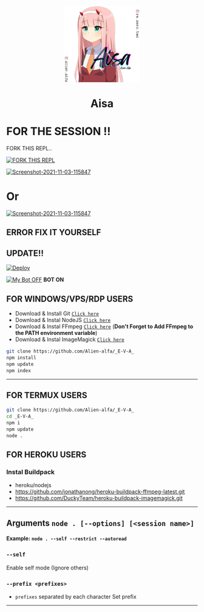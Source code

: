 
<p align="center">
	<img src="https://github.com/Alien-alfa/_E-V-A_/blob/Eva/src/Eva.jpg?raw=true" width="200" style="margin-left: auto;margin-right: auto;display: block;">
</p>
<h1 align="center">Aisa</h1>

# FOR THE SESSION !!

FORK THIS REPL..


[![FORK THIS REPL](https://repl.it/badge/github/quiec/whatsasena)](https://replit.com/@SudoAnirudh/E-V-A-QR#)

<a href="https://ibb.co/c8QJHfw"><img src="https://i.ibb.co/qgpBfqC/Screenshot-2021-11-03-115847.png" alt="Screenshot-2021-11-03-115847" border="0"></a>

<h1 align="centre"> Or</h1>

<a href="https://ibb.co/c8QJHfw"><img src="https://i.ibb.co/qgpBfqC/Screenshot-2021-11-03-115847.png" alt="Screenshot-2021-11-03-115847" border="0"></a>
																	     
## ERROR FIX IT YOURSELF

## UPDATE!!

[![Deploy](https://www.herokucdn.com/deploy/button.svg)](https://heroku.com/deploy?template=https://github.com/Alien-alfa/_E-V-A_)

[![My Bot OFF](https://img.shields.io/badge/MyBot-25D366?style=for-the-badge&logo=whatsapp&logoColor=white)](http://wa.me/13656503237?text=.menu)
**BOT ON**

## FOR WINDOWS/VPS/RDP USERS

* Download & Install Git [`Click here`](https://git-scm.com/downloads)
* Download & Instal NodeJS [`Click here`](https://nodejs.org/en/download)
* Download & Instal FFmpeg [`Click here`](https://ffmpeg.org/download.html) (**Don't Forget to Add FFmpeg to the PATH environment variable**)
* Download & Instal ImageMagick [`Click here`](https://imagemagick.org/script/download.php)

```bash
git clone https://github.com/Alien-alfa/_E-V-A_
npm install
npm update
npm index
```

---------

## FOR TERMUX USERS
```bash
git clone https://github.com/Alien-alfa/_E-V-A_
cd _E-V-A_
npm i
npm update
node .
```

## FOR HEROKU USERS

### Instal Buildpack
* heroku/nodejs
* https://github.com/jonathanong/heroku-buildpack-ffmpeg-latest.git
* https://github.com/DuckyTeam/heroku-buildpack-imagemagick.git

---------

## Arguments `node . [--options] [<session name>]`

#### Example: `node . --self --restrict --autoread`

### `--self`

Enable self mode (Ignore others)

### `--prefix <prefixes>`

* `prefixes` separated by each character
Set prefix

---------


